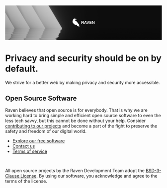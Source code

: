 ![banner.png](https://raw.githubusercontent.com/ravenarchive/.github/refs/heads/main/profile/banner.png)

# Privacy and security should be on by default.

We strive for a better web by making privacy and security more accessible.

## Open Source Software

Raven believes that open source is for everybody. That is why we are working hard to bring simple and efficient open source software to even the less tech savvy, but this cannot be done without your help. Consider [contributing to our projects](https://github.com/orgs/ravenarchive/repositories) and become a part of the fight to preserve the safety and freedom of our digital world.

- [Explore our free software](https://ravendevteam.org/software)
- [Contact us](https://ravendevteam.org/contact/)
- [Terms of service](https://ravendevteam.org/terms/)

<br>

All open source projects by the Raven Development Team adopt the [BSD-3-Clause License](https://ravendevteam.org/files/BSD-3-Clause.txt). By using our software, you acknowledge and agree to the terms of the license.
